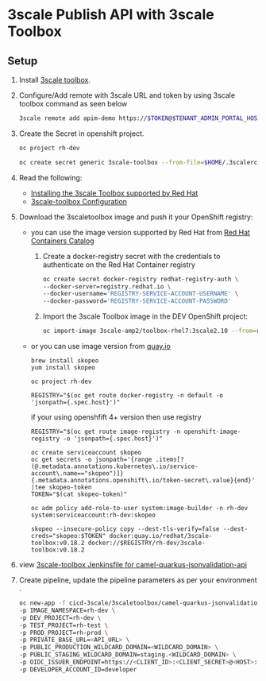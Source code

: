 # 3scale Publish API with 3scale Toolbox

## Setup

1. Install [3scale toolbox](https://github.com/3scale/3scale_toolbox_packaging).

2. Configure/Add remote with 3scale URL and token by using 3scale toolbox command as seen below

    ```zsh
    3scale remote add apim-demo https://$TOKEN@$TENANT_ADMIN_PORTAL_HOSTNAME/
    ```

3. Create the Secret in openshift project.

    ```zsh
    oc project rh-dev

    oc create secret generic 3scale-toolbox --from-file=$HOME/.3scalerc.yaml
    ```

4. Read the following:

    - [Installing the 3scale Toolbox supported by Red Hat](https://access.redhat.com/documentation/en-us/red_hat_3scale_api_management/2.10/html/operating_3scale/the-threescale-toolbox#installing-the-toolbox)
    - [3scale-toolbox Configuration](https://access.redhat.com/documentation/en-us/red_hat_3scale_api_management/2.10/html/operating_3scale/api-lifecyle-toolbox-3scale#api-lifecycle-install-toolbox-3scale)

5. Download the 3scaletoolbox image and push it your OpenShift registry:

    - you can use the image version supported by Red Hat from [Red Hat Containers Catalog](https://catalog.redhat.com/software/containers/3scale-amp2/toolbox-rhel7/5d80bbe95a13461f5f050cf7)

      1. Create a docker-registry secret with the credentials to authenticate on the Red Hat Container registry
          ```zsh
          oc create secret docker-registry redhat-registry-auth \
          --docker-server=registry.redhat.io \
          --docker-username='REGISTRY-SERVICE-ACCOUNT-USERNAME' \
          --docker-password='REGISTRY-SERVICE-ACCOUNT-PASSWORD'
          ```
      2. Import the 3scale Toolbox image in the DEV OpenShift project:
          ```zsh
          oc import-image 3scale-amp2/toolbox-rhel7:3scale2.10 --from=registry.redhat.io/3scale-amp2/toolbox-rhel7:3scale2.10 --confirm
          ```
    - or you can use image version from [quay.io](https://quay.io/repository/redhat/3scale-toolbox?tag=v0.12.3&tab=tags)

        ```
        brew install skopeo
        yum install skopeo
            
        oc project rh-dev
            
        REGISTRY="$(oc get route docker-registry -n default -o 'jsonpath={.spec.host}')"  
        ```
        
        if your using openshfift 4+ version then use registry     
          
        ```
        REGISTRY="$(oc get route image-registry -n openshift-image-registry -o 'jsonpath={.spec.host}')" 
        ```  
        ```
        oc create serviceaccount skopeo
        oc get secrets -o jsonpath='{range .items[?(@.metadata.annotations.kubernetes\.io/service-account\.name=="skopeo")]}{.metadata.annotations.openshift\.io/token-secret\.value}{end}' |tee skopeo-token
        TOKEN="$(cat skopeo-token)"
            
        oc adm policy add-role-to-user system:image-builder -n rh-dev system:serviceaccount:rh-dev:skopeo
            
        skopeo --insecure-policy copy --dest-tls-verify=false --dest-creds="skopeo:$TOKEN" docker:quay.io/redhat/3scale-toolbox:v0.18.2 docker://$REGISTRY/rh-dev/3scale-toolbox:v0.18.2
        ```

6. view [3scale-toolbox Jenkinsfile for camel-quarkus-jsonvalidation-api](./3scaletoolbox/camel-quarkus-jsonvalidation-api_Jenkinsfile)

7. Create pipeline, update the pipeline parameters as per your environment .

    ```zsh
    oc new-app -f cicd-3scale/3scaletoolbox/camel-quarkus-jsonvalidation-api_pipeline-template.yaml  \
    -p IMAGE_NAMESPACE=rh-dev \
    -p DEV_PROJECT=rh-dev \
    -p TEST_PROJECT=rh-test \
    -p PROD_PROJECT=rh-prod \
    -p PRIVATE_BASE_URL=<API_URL> \
    -p PUBLIC_PRODUCTION_WILDCARD_DOMAIN=<WILDCARD_DOMAIN> \
    -p PUBLIC_STAGING_WILDCARD_DOMAIN=staging.<WILDCARD_DOMAIN> \
    -p OIDC_ISSUER_ENDPOINT=https://<CLIENT_ID>:<CLIENT_SECRET>@<HOST>:<PORT>/auth/realms/<REALM_NAME> \
    -p DEVELOPER_ACCOUNT_ID=developer
    ```